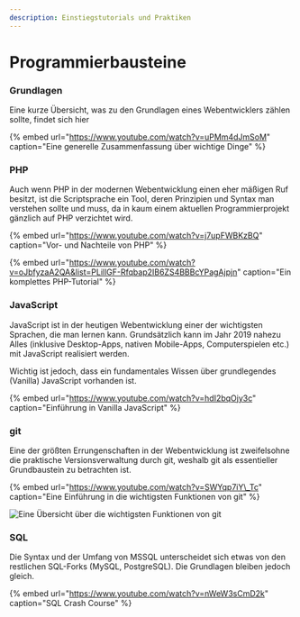 ```yaml
---
description: Einstiegstutorials und Praktiken
---
```


# Programmierbausteine

### Grundlagen

Eine kurze Übersicht, was zu den Grundlagen eines Webentwicklers zählen sollte, findet sich hier

{% embed url="https://www.youtube.com/watch?v=uPMm4dJmSoM" caption="Eine generelle Zusammenfassung über wichtige Dinge" %}

### PHP

Auch wenn PHP in der modernen Webentwicklung einen eher mäßigen Ruf besitzt, ist die Scriptsprache ein Tool, deren Prinzipien und Syntax man verstehen sollte und muss, da in kaum einem aktuellen Programmierprojekt gänzlich auf PHP verzichtet wird.

{% embed url="https://www.youtube.com/watch?v=j7upFWBKzBQ" caption="Vor- und Nachteile von PHP" %}

{% embed url="https://www.youtube.com/watch?v=oJbfyzaA2QA&list=PLillGF-Rfqbap2IB6ZS4BBBcYPagAjpjn" caption="Ein komplettes PHP-Tutorial" %}



### JavaScript

JavaScript ist in der heutigen Webentwicklung einer der wichtigsten Sprachen, die man lernen kann. Grundsätzlich kann im Jahr 2019 nahezu Alles \(inklusive Desktop-Apps, nativen Mobile-Apps, Computerspielen etc.\) mit JavaScript realisiert werden.

Wichtig ist jedoch, dass ein fundamentales Wissen über grundlegendes \(Vanilla\) JavaScript vorhanden ist.

{% embed url="https://www.youtube.com/watch?v=hdI2bqOjy3c" caption="Einführung in Vanilla JavaScript" %}

### git

Eine der größten Errungenschaften in der Webentwicklung ist zweifelsohne die praktische Versionsverwaltung durch git, weshalb git als essentieller Grundbaustein zu betrachten ist.

{% embed url="https://www.youtube.com/watch?v=SWYqp7iY\_Tc" caption="Eine Einführung in die wichtigsten Funktionen von git" %}



![Eine &#xDC;bersicht &#xFC;ber die wichtigsten Funktionen von git](https://i.pinimg.com/originals/ab/b4/16/abb4162b4b9228e20129169f39217c09.png)

### SQL

Die Syntax und der Umfang von MSSQL unterscheidet sich etwas von den restlichen SQL-Forks \(MySQL, PostgreSQL\). Die Grundlagen bleiben jedoch gleich.

{% embed url="https://www.youtube.com/watch?v=nWeW3sCmD2k" caption="SQL Crash Course" %}



